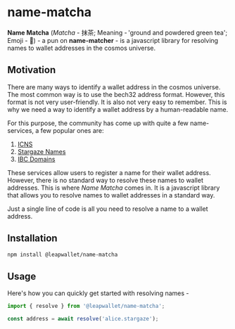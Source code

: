 # name-matcha

**Name Matcha** (*Matcha* - 抹茶; Meaning - 'ground and powdered green tea'; Emoji - 🍵) - a pun on **name-matcher** - is a javascript library for resolving names to wallet addresses in the cosmos universe.

## Motivation

There are many ways to identify a wallet address in the cosmos universe. The most common way is to use the bech32 address format. However, this format is not very user-friendly. It is also not very easy to remember. This is why we need a way to identify a wallet address by a human-readable name.

For this purpose, the community has come up with quite a few name-services, a few popular ones are:
1. [ICNS](https://www.icns.xyz)
2. [Stargaze Names](https://www.stargaze.zone/names)
3. [IBC Domains](https://ibc.domains)

These services allow users to register a name for their wallet address. However, there is no standard way to resolve these names to wallet addresses. This is where *Name Matcha* comes in. It is a javascript library that allows you to resolve names to wallet addresses in a standard way.

Just a single line of code is all you need to resolve a name to a wallet address.

## Installation

```bash
npm install @leapwallet/name-matcha
```

## Usage

Here's how you can quickly get started with resolving names -

```js
import { resolve } from '@leapwallet/name-matcha';

const address = await resolve('alice.stargaze');
```